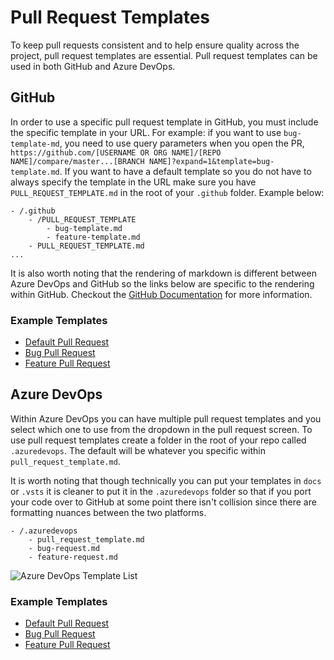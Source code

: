 # Pull Request Templates

To keep pull requests consistent and to help ensure quality across the project, pull request templates are essential. Pull request templates can be used in both GitHub and Azure DevOps.

## GitHub

In order to use a specific pull request template in GitHub, you must include the specific template in your URL. For example: if you want to use `bug-template-md`, you need to use query parameters when you open the PR, `https://github.com/[USERNAME OR ORG NAME]/[REPO NAME]/compare/master...[BRANCH NAME]?expand=1&template=bug-template.md`. If you want to have a default template so you do not have to always specify the template in the URL make sure you have `PULL_REQUEST_TEMPLATE.md` in the root of your `.github` folder. Example below:

```plaintext
- /.github
    - /PULL_REQUEST_TEMPLATE
        - bug-template.md
        - feature-template.md
    - PULL_REQUEST_TEMPLATE.md
...
```

It is also worth noting that the rendering of markdown is different between Azure DevOps and GitHub so the links below are specific to the rendering within GitHub. Checkout the [GitHub Documentation](https://docs.github.com/en/free-pro-team@latest/github/building-a-strong-community/creating-a-pull-request-template-for-your-repository) for more information.

### Example Templates

- [Default Pull Request](./github/github-template.md)
- [Bug Pull Request](./github/github-bug-pr-template.md)
- [Feature Pull Request](./github/github-feature-pr-template.md)

## Azure DevOps

Within Azure DevOps you can have multiple pull request templates and you select which one to use from the dropdown in the pull request screen. To use pull request templates create a folder in the root of your repo called `.azuredevops`. The default will be whatever you specific within `pull_request_template.md`.

It is worth noting that though technically you can put your templates in `docs` or `.vsts` it is cleaner to put it in the `.azuredevops` folder so that if you port your code over to GitHub at some point there isn't collision since there are formatting nuances between the two platforms.

```plaintext
- /.azuredevops
    - pull_request_template.md
    - bug-request.md
    - feature-request.md
```

![Azure DevOps Template List](./images/azdo-template-list.png)

### Example Templates

- [Default Pull Request](./azure-devops/azure-devops-template.md)
- [Bug Pull Request](./azure-devops/azure-devops-bug-pr-template.md)
- [Feature Pull Request](./azure-devops/azure-devops-feature-pr-template.md)
